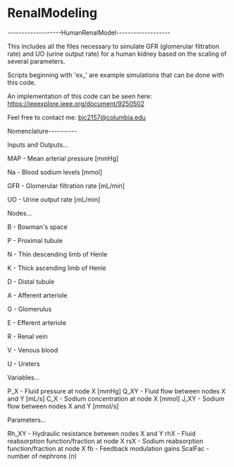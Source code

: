 # RenalModeling

-------------------HumanRenalModel-------------------

This includes all the files necessary to simulate GFR (glomerular filtration rate) and UO (urine output rate) for a human kidney based on the scaling of several parameters.

Scripts beginning with 'ex_' are example simulations that can be done with this code.

An implementation of this code can be seen here:
https://ieeexplore.ieee.org/document/9250502

Feel free to contact me:
bjc2157@columbia.edu


Nomenclature----------

Inputs and Outputs...

MAP - Mean arterial pressure [mmHg]

Na - Blood sodium levels [mmol]

GFR - Glomerular filtration rate [mL/min]

UO - Urine output rate [mL/min]


Nodes...

B - Bowman's space

P - Proximal tubule

N - Thin descending limb of Henle

K - Thick ascending limb of Henle

D - Distal tubule

A - Afferent arteriole

G - Glomerulus

E - Efferent arteriole

R - Renal vein

V - Venous blood

U - Ureters


Variables...

P_X - Fluid pressure at node X [mmHg]
Q_XY - Fluid flow between nodes X and Y [mL/s]
C_X - Sodium concentration at node X [mmol]
J_XY - Sodium flow between nodes X and Y [mmol/s]

Parameters...

Rh_XY - Hydraulic resistance between nodes X and Y
rhX - Fluid reabsorption function/fraction at node X
rsX - Sodium reabsorption function/fraction at node X
fb - Feedback modulation gains
ScalFac - number of nephrons (n)
